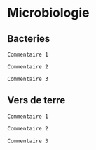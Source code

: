 # Microbiologie

## Bacteries
```
Commentaire 1
```

```
Commentaire 2
```

```
Commentaire 3
```

## Vers de terre

```
Commentaire 1
```

```
Commentaire 2
```

```
Commentaire 3
```